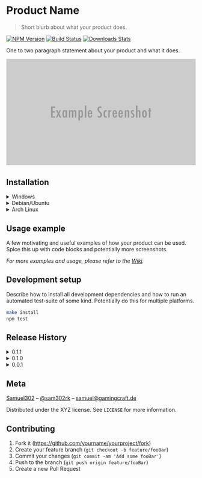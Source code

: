 # Product Name
> Short blurb about what your product does.

[![NPM Version][npm-image]][npm-url]
[![Build Status][travis-image]][travis-url]
[![Downloads Stats][npm-downloads]][npm-url]

One to two paragraph statement about your product and what it does.

![](meta/header.png)

## Installation
<details>
<summary>Windows</summary>
</details>

<details>
<summary>Debian/Ubuntu</summary>
</details>

<details>
<summary>Arch Linux</summary>
</details>

## Usage example

A few motivating and useful examples of how your product can be used. Spice this up with code blocks and potentially more screenshots.

_For more examples and usage, please refer to the [Wiki][wiki]._

## Development setup

Describe how to install all development dependencies and how to run an automated test-suite of some kind. Potentially do this for multiple platforms.

```sh
make install
npm test
```

## Release History

<details>
<summary>0.1.1</summary>
* FIX: Crash when calling `baz()` (Thanks @GenerousContributorName!)
</details>

<details>
<summary>0.1.0</summary>
* The first proper release
* CHANGE: Rename `foo()` to `bar()`
</details>

<details>
<summary>0.0.1</summary>
* Work in progress
</details>

## Meta

[Samuel302](https://www.github.com/samuel-302) – [@sam302rk](https://instagram.com/sam302rk) – samuel@gamingcraft.de

Distributed under the XYZ license. See ``LICENSE`` for more information.

## Contributing

1. Fork it (<https://github.com/yourname/yourproject/fork>)
2. Create your feature branch (`git checkout -b feature/fooBar`)
3. Commit your changes (`git commit -am 'Add some fooBar'`)
4. Push to the branch (`git push origin feature/fooBar`)
5. Create a new Pull Request

<!-- Markdown link & img dfn's -->
[npm-image]: https://img.shields.io/npm/v/datadog-metrics.svg?style=flat-square
[npm-url]: https://npmjs.org/package/datadog-metrics
[npm-downloads]: https://img.shields.io/npm/dm/datadog-metrics.svg?style=flat-square
[travis-image]: https://img.shields.io/travis/dbader/node-datadog-metrics/master.svg?style=flat-square
[travis-url]: https://travis-ci.org/dbader/node-datadog-metrics
[wiki]: https://github.com/yourname/yourproject/wiki
